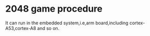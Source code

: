 # 2048 game procedure
It can run in the embedded system,i.e,arm board,including cortex-A53,cortex-A8 and so on.
